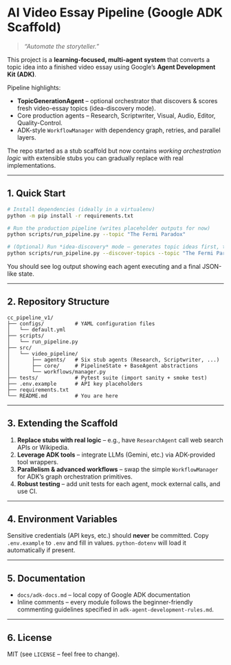 # AI Video Essay Pipeline (Google ADK Scaffold)

> _“Automate the storyteller.”_

This project is a **learning-focused, multi-agent system** that converts a topic idea into a finished video essay using Google’s **Agent Development Kit (ADK)**.

Pipeline highlights:
* **TopicGenerationAgent** – optional orchestrator that discovers & scores fresh video-essay topics (idea-discovery mode).
* Core production agents – Research, Scriptwriter, Visual, Audio, Editor, Quality-Control.
* ADK-style `WorkflowManager` with dependency graph, retries, and parallel layers.

The repo started as a stub scaffold but now contains *working orchestration logic* with extensible stubs you can gradually replace with real implementations.

---

## 1. Quick Start

```bash
# Install dependencies (ideally in a virtualenv)
python -m pip install -r requirements.txt

# Run the production pipeline (writes placeholder outputs for now)
python scripts/run_pipeline.py --topic "The Fermi Paradox"

# (Optional) Run *idea-discovery* mode – generates topic ideas first, then full pipeline
python scripts/run_pipeline.py --discover-topics --topic "The Fermi Paradox"
```

You should see log output showing each agent executing and a final JSON-like state.

---

## 2. Repository Structure

```
cc_pipeline_v1/
├── configs/          # YAML configuration files
│   └── default.yml
├── scripts/
│   └── run_pipeline.py
├── src/
│   └── video_pipeline/
│       ├── agents/   # Six stub agents (Research, Scriptwriter, ...)
│       ├── core/     # PipelineState + BaseAgent abstractions
│       └── workflows/manager.py
├── tests/            # Pytest suite (import sanity + smoke test)
├── .env.example      # API key placeholders
├── requirements.txt
└── README.md         # You are here
```

---

## 3. Extending the Scaffold

1. **Replace stubs with real logic** – e.g., have `ResearchAgent` call web search APIs or Wikipedia.
2. **Leverage ADK tools** – integrate LLMs (Gemini, etc.) via ADK-provided tool wrappers.
3. **Parallelism & advanced workflows** – swap the simple `WorkflowManager` for ADK’s graph orchestration primitives.
4. **Robust testing** – add unit tests for each agent, mock external calls, and use CI.

---

## 4. Environment Variables

Sensitive credentials (API keys, etc.) should **never** be committed.  Copy `.env.example` to `.env` and fill in values.  `python-dotenv` will load it automatically if present.

---

## 5. Documentation

* `docs/adk-docs.md` – local copy of Google ADK documentation
* Inline comments – every module follows the beginner-friendly commenting guidelines specified in `adk-agent-development-rules.md`.

---

## 6. License

MIT (see `LICENSE` – feel free to change).

